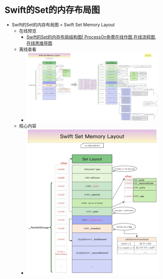# Swift的Set的内存布局图

* Swift的Set的内存布局图  = Swift Set Memory Layout
  * 在线预览
    * [Swift的Set的内存布局结构图| ProcessOn免费在线作图,在线流程图,在线思维导图](https://www.processon.com/view/link/65bc8fc94cd3524d829e522a)
  * 离线查看
    * ![swift_set_memory_layout](../../../assets/img/swift_set_memory_layout.jpg)
  * 核心内容
    * ![swift_set_memory_layout_core](../../../assets/img/swift_set_memory_layout_core.jpg)
